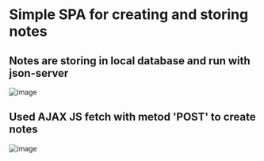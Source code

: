 # Simple SPA for creating and storing notes
## Notes are storing in local database and run with json-server
![image](https://user-images.githubusercontent.com/56321438/134775199-5c4f2300-dc1c-4f8b-95d2-98923efe8100.png)
## Used AJAX JS fetch with metod 'POST' to create notes
![image](https://user-images.githubusercontent.com/56321438/134775237-b283bc51-422d-4cba-bab4-b878f0c35112.png)

